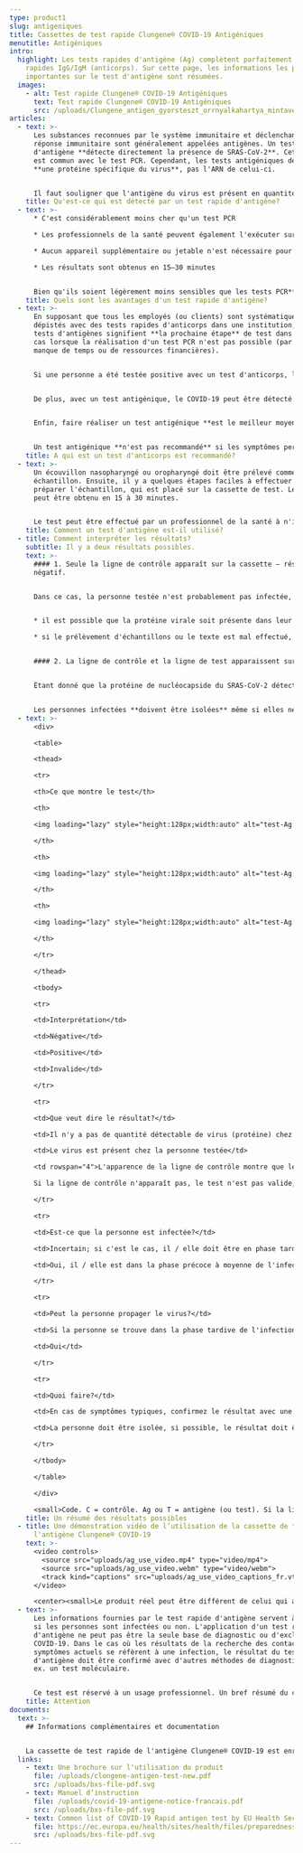 ```yaml
---
type: product1
slug: antigeniques
title: Cassettes de test rapide Clungene® COVID-19 Antigéniques
menutitle: Antigéniques
intro:
  highlight: Les tests rapides d'antigène (Ag) complètent parfaitement les tests
    rapides IgG/IgM (anticorps). Sur cette page, les informations les plus
    importantes sur le test d'antigène sont résumées.
  images:
    - alt: Test rapide Clungene® COVID-19 Antigéniques
      text: Test rapide Clungene® COVID-19 Antigéniques
      src: /uploads/Clungene_antigen_gyorsteszt_orrnyalkahartya_mintavetelezes.jpg
articles:
  - text: >-
      Les substances reconnues par le système immunitaire et déclenchant la
      réponse immunitaire sont généralement appelées antigènes. Un test
      d'antigène **détecte directement la présence de SRAS-CoV-2**. Cet aspect
      est commun avec le test PCR. Cependant, les tests antigéniques détectent
      **une protéine spécifique du virus**, pas l'ARN de celui-ci.


      Il faut souligner que l'antigène du virus est présent en quantité détectable **dans la phase précoce de l'infection** – les tests antigéniques sont donc les plus fiables lorsqu'ils sont utilisés dans les **7 premiers jours suivant le jour du début** (lorsque les symptômes apparaissent pour la première fois).
    title: Qu'est-ce qui est détecté par un test rapide d'antigène?
  - text: >-
      * C'est considérablement moins cher qu'un test PCR

      * Les professionnels de la santé peuvent également l'exécuter sur les sites des points de service (POC), par ex. dans une pièce adaptée d'une entreprise

      * Aucun appareil supplémentaire ou jetable n'est nécessaire pour le test

      * Les résultats sont obtenus en 15–30 minutes


      Bien qu'ils soient légèrement moins sensibles que les tests PCR**, ils peuvent être utilisés ensemble avec des tests d'anticorps**, car ils détectent le COVID-19 dans la phase de l'infection **lorsque les tests d'anticorps ne sont pas encore en mesure de le faire.**
    title: Quels sont les avantages d'un test rapide d'antigène?
  - text: >-
      En supposant que tous les employés (ou clients) sont systématiquement
      dépistés avec des tests rapides d'anticorps dans une institution, les
      tests d'antigènes signifient **la prochaine étape** de test dans tous les
      cas lorsque la réalisation d'un test PCR n'est pas possible (par exemple
      manque de temps ou de ressources financières).


      Si une personne a été testée positive avec un test d'anticorps, le test d'antigène **peut renforcer le diagnose d'une infection active**. En cas de nouvelle infection confirmée, avec des tests d'antigène, **des contacts étroit peuvent être** testés pour découvrir si quelqu’un a également contracté le COVID-19 de manière rentable. (Les tests d'anticorps passent souvent à côté de la phase précoce de l'infection.)


      De plus, avec un test antigénique, le COVID-19 peut être détecté même si le test d'anticorps a été négatif mais que la personne **présente les symptômes** (légers) **de la maladie ou a rencontré récemment des personnes confirmées COVID-19**.


      Enfin, faire réaliser un test antigénique **est le meilleur moyen de détection s'il est crucial d'obtenir le résultat le plus rapidement possible – quand il n'y a pas de temps pour un test PCR.** Par exemple, pour les employés devant commencer un voyage d'affaires ou dans une institution médicale pour les patients dont le traitement ne peut être retardé.


      Un test antigénique **n'est pas recommandé** si les symptômes persistent depuis longtemps et qu'ils ne peuvent pas détecter les infections passées. Dans ces cas, un test d'anticorps doit être effectué.
    title: A qui est un test d'anticorps est recommandé?
  - text: >-
      Un écouvillon nasopharyngé ou oropharyngé doit être prélevé comme
      échantillon. Ensuite, il y a quelques étapes faciles à effectuer pour
      préparer l'échantillon, qui est placé sur la cassette de test. Le résultat
      peut être obtenu en 15 à 30 minutes.


      Le test peut être effectué par un professionnel de la santé à n'importe quel endroit, aucun appareil supplémentaire ou jetable n'est nécessaire pour cela.
    title: Comment un test d'antigène est-il utilisé?
  - title: Comment interpréter les résultats?
    subtitle: Il y a deux résultats possibles.
    text: >-
      #### 1. Seule la ligne de contrôle apparaît sur la cassette – résultat
      négatif.


      Dans ce cas, la personne testée n'est probablement pas infectée, le virus n'est pas présent dans son corps. Cependant, un résultat négatif ne peut éliminer totalement l'infection, car


      * il est possible que la protéine virale soit présente dans leur système mais sa quantité est si faible que le test antigénique ne peut pas la détecter;

      * si le prélèvement d'échantillons ou le texte est mal effectué, il peut ne pas y avoir de protéine virale dans l'échantillon.


      #### 2. La ligne de contrôle et la ligne de test apparaissent sur la cassette – résultat positif.


      Étant donné que la protéine de nucléocapside du SRAS-CoV-2 détectée par le test est unique à ce virus, le résultat positif signifie que la personne testée est presque sûrement infectée.


      Les personnes infectées **doivent être isolées** même si elles ne présentent aucun symptôme, **car elles peuvent également infecter d'autres personnes avec le virus**.
  - text: >-
      <div>

      <table>

      <thead>

      <tr>

      <th>Ce que montre le test</th>

      <th>

      <img loading="lazy" style="height:128px;width:auto" alt="test-Ag: négative" src="/uploads/ag-image1.jpg" />

      </th>

      <th>

      <img loading="lazy" style="height:128px;width:auto" alt="test-Ag: positive" src="/uploads/ag-image2.jpg" />

      </th>

      <th>

      <img loading="lazy" style="height:128px;width:auto" alt="test-Ag: invalide" src="/uploads/ag-image3.jpg" />

      </th>

      </tr>

      </thead>

      <tbody>

      <tr>

      <td>Interprétation</td>

      <td>Négative</td>

      <td>Positive</td>

      <td>Invalide</td>

      </tr>

      <tr>

      <td>Que veut dire le résultat?</td>

      <td>Il n'y a pas de quantité détectable de virus (protéine) chez la personne testée</td>

      <td>Le virus est présent chez la personne testée</td>

      <td rowspan="4">L'apparence de la ligne de contrôle montre que le test a été bien réalisé.<br>

      Si la ligne de contrôle n'apparaît pas, le test n'est pas valide, quelles que soient les autres lignes. Répétez le test avec une nouvelle cassette.</td>

      </tr>

      <tr>

      <td>Est-ce que la personne est infectée?</td>

      <td>Incertain; si c'est le cas, il / elle doit être en phase tardive de l'infection</td>

      <td>Oui, il / elle est dans la phase précoce à moyenne de l'infection</td>

      </tr>

      <tr>

      <td>Peut la personne propager le virus?</td>

      <td>Si la personne se trouve dans la phase tardive de l'infection, c’esr est possible</td>

      <td>Oui</td>

      </tr>

      <tr>

      <td>Quoi faire?</td>

      <td>En cas de symptômes typiques, confirmez le résultat avec une autre méthode</td>

      <td>La personne doit être isolée, si possible, le résultat doit être confirmé.</td>

      </tr>

      </tbody>

      </table>

      </div>

      <small>Code. C = contrôle. Ag ou T = antigène (ou test). Si la ligne Ag (T) apparaît, le résultat est positif, quelle que soit l'intensité de la ligne. L'intensité de la ligne Ag (T) ne se réfère pas à la phase de l'infection ni à la gravité de la maladie. Ce tableau est pour référence seulement; il ne remplace pas le manuel de l’utilisateur. Ce tableau ne peut pas être utilisé comme guide de diagnostic médical.</small>
    title: Un résumé des résultats possibles
  - title: Une démonstration vidéo de l’utilisation de la cassette de test rapide de
      l'antigène Clungene® COVID-19
    text: >-
      <video controls>
        <source src="uploads/ag_use_video.mp4" type="video/mp4">
        <source src="uploads/ag_use_video.webm" type="video/webm">
        <track kind="captions" src="uploads/ag_use_video_captions_fr.vtt" srclang="fr" label="Français" default>
      </video>

      <center><small>Le produit réel peut être différent de celui qui apparaît dans la vidéo.</small></center>
  - text: >-
      Les informations fournies par le test rapide d'antigène servent à indiquer
      si les personnes sont infectées ou non. L'application d'un test rapide
      d'antigène ne peut pas être la seule base de diagnostic ou d'exclusion du
      COVID-19. Dans le cas où les résultats de la recherche des contacts ou les
      symptômes actuels se réfèrent à une infection, le résultat du test rapide
      d'antigène doit être confirmé avec d'autres méthodes de diagnostic, par
      ex. un test moléculaire.


      Ce test est réservé à un usage professionnel. Un bref résumé du contexte juridique des tests de diagnostic peut être trouvé [ici](/contexte-juridique).
    title: Attention
documents:
  text: >-
    ## Informations complémentaires et documentation


    La cassette de test rapide de l'antigène Clungene® COVID-19 est enregistrée dans l'Union européenne. Son numéro d'enregistrement DIMDI est: DE / CA05 / IvD-238321-1547-00. Son numéro d'enregistrement OGYÉI (Institut national de pharmacie et de nutrition de Hongrie) est: HU / CA01 = 17106/20.
  links:
    - text: Une brochure sur l'utilisation du produit
      file: /uploads/clongene-antigen-test-new.pdf
      src: /uploads/bxs-file-pdf.svg
    - text: Manuel d’instruction
      file: /uploads/covid-19-antigene-notice-francais.pdf
      src: /uploads/bxs-file-pdf.svg
    - text: Common list of COVID-19 Rapid antigen test by EU Health Security Committe
      file: https://ec.europa.eu/health/sites/health/files/preparedness_response/docs/covid-19_rat_common-list_en.pdf
      src: /uploads/bxs-file-pdf.svg
---
```

